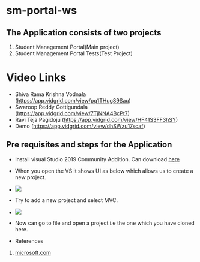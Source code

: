 # sm-portal-ws

## The Application consists of two projects
1. Student Management Portal(Main project)
2. Student Management Portal Tests(Test Project)

# Video Links
- Shiva Rama Krishna Vodnala (https://app.vidgrid.com/view/pq1THug89Sau)
- Swaroop Reddy Gottigundala (https://app.vidgrid.com/view/7TjNNA4BcPt7)
- Ravi Teja Pagidoju (https://app.vidgrid.com/view/HF41S3FF3hSY)
- Demo (https://app.vidgrid.com/view/dhSWzu17scaf)

## Pre requisites and steps for the Application

- Install visual Studio 2019 Community Addition.
  Can download [here](https://visualstudio.microsoft.com/downloads/)
  
 - When you open the VS it shows UI as below which allows us to create a new project.
 - ![](https://docs.microsoft.com/en-us/aspnet/mvc/overview/getting-started/introduction/getting-started/_static/image1.png)
 
 - Try to add a new project and select MVC.
 - ![](https://docs.microsoft.com/en-us/aspnet/mvc/overview/getting-started/introduction/getting-started/_static/image3.png)
 
 - Now can go to file and open a project i.e the one which you have cloned here.
 
- References
1. [microsoft.com](https://docs.microsoft.com)
 
 
